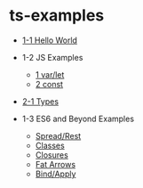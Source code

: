 # ts-examples
* [1-1 Hello World](./1-1/README.md)
* 1-2 JS Examples
  * [1 var/let](./1-2/1-var-let.ts)
  * [2 const](./1-2/2-const.ts)
* [2-1 Types](./2-1/1.ts)

* 1-3 ES6 and Beyond Examples
  * [Spread/Rest](./1-3/2-spread.ts)
  * [Classes](./1-3/3-classes.ts)
  * [Closures](./1-3/5-closures.ts)
  * [Fat Arrows](./1-3/6-fat-arrows.ts)
  * [Bind/Apply](./1-3/7-bind-apply.ts)
